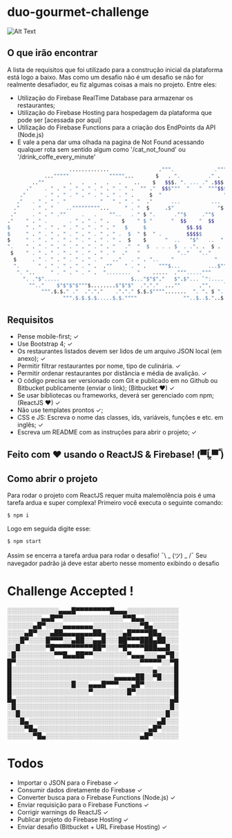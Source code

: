 # duo-gourmet-challenge

![Alt Text](https://media.giphy.com/media/GgcusW5RLS9Nu/giphy.gif)

## O que irão encontrar
A lista de requisitos que foi utilizado para a construção inicial da plataforma está logo a baixo. Mas como um desafio não é um desafio se não for realmente desafiador, eu fiz algumas coisas a mais no projeto. Entre eles:
- Utilização do Firebase RealTime Database para armazenar os restaurantes;
- Utilização do Firebase Hosting para hospedagem da plataforma que pode ser [acessada por aqui]
- Utilização do Firebase Functions para a criação dos EndPoints da API (Node.js)
- E vale a pena dar uma olhada na pagina de Not Found acessando qualquer rota sem sentido algum como '/cat_not_found' ou '/drink_coffe_every_minute'
```sh
                    .............                .""".             .""".    
            ..."""""             """""...       $   . ".         ." .   $    
        ..""        .   .   .   .   .    ..    $   $$$. ". ... ." .$$$   $    
      ."    . " . " . " . " . " . " . " .  "" ."  $$$"""  "   "  """$$$  ".   
    ."      . " . " . " . " . " . " . " .     $  "                    "   $   
   ."   . " . " . "           "   " . " . "  ."      ...          ...     ".  
  ."    . " . "    .."""""""""...     " . "  $     .$"              "$.    $  
 ."     . " . " .""     .   .    ""..   . " $ ".      .""$     .""$      ." $ 
."    " . " .       . " . " . " .    $    " $ "      "  $$    "  $$       " $ 
$     " . " . " . " . " . " . " . "   $     $             $$.$$             $ 
$     " . " . " . " . " . " . " . " .  $  " $  " .        $$$$$        . "  $ 
$     " . " . " . " . " . " . " . " .  $    $      "  ..   "$"   ..  "      $ 
".    " . " . " . " . " . " . " . "   ."  "  $  . . . $  . .". .  $ . . .  $  
 $    " . " . " . " . " . " . " . "  ."   "            ".."   ".."       
  $     . " . " . " . " . " . "   .."   . " . "..    "             "    .."   
  ".      " . " . " . " . " .  .""    " . " .    """$...         ...$"""      
   ". "..     " . " . " . " .  "........  "    .....  ."""....."""            
     ". ."$".....                       $..."$"$"."   $".$"... `":....        
       "".."    $"$"$"$"""$........$"$"$"  ."."."  ...""      ."".    `"".    
           """.$.$." ."  ."."."    ."."." $.$.$"""".......  ". ". $ ". ". $   
                  """.$.$.$.$.....$.$.""""               ""..$..$."..$..$."
```

## Requisitos

- Pense mobile-first; ✓
- Use Bootstrap 4; ✓
- Os restaurantes listados devem ser lidos de um arquivo JSON local (em anexo); ✓
- Permitir filtrar restaurantes por nome, tipo de culinária. ✓
- Permitir ordenar restaurantes por distância e média de avalição. ✓
- O código precisa ser versionado com Git e publicado em no Github ou Bitbucket publicamente (enviar o link); (Bitbucket ❤) ✓
- Se usar bibliotecas ou frameworks, deverá ser gerenciado com npm; (ReactJS ❤) ✓
- Não use templates prontos ✓;
- CSS e JS: Escreva o nome das classes, ids, variáveis, funções e etc. em inglês; ✓
- Escreva um README com as instruções para abrir o projeto; ✓

## Feito com ❤ usando o ReactJS & Firebase! (▀̿Ĺ̯▀̿ ̿)

## Como abrir o projeto
Para rodar o projeto com ReactJS requer muita malemolência pois é uma tarefa ardua e super complexa! Primeiro você executa o seguinte comando:
```sh
$ npm i
```
Logo em seguida digite esse:
```sh
$ npm start
```
Assim se encerra a tarefa ardua para rodar o desafio! ¯\ _ (ツ) _ /¯
Seu navegador padrão já deve estar aberto nesse momento exibindo o desafio 
# Challenge Accepted !


░░░░░░░░░░░░▄▄▄█▀▀▀▀▀▀▀▀█▄▄▄░░░░░░░░░░░░
░░░░░░░░▄▄█▀▀░░░░░░░░░░░░░░▀▀█▄▄░░░░░░░░
░░░░░░▄█▀░░░░▄▄▄▄▄▄▄░░░░░░░░░░░▀█▄░░░░░░
░░░░▄█▀░░░▄██▄▄▄▄▄▄▄██▄░░░░▄█▀▀▀▀██▄░░░░
░░░█▀░░░░█▀▀▀░░▄██░░▄▄█░░░██▀▀▀███▄██░░░
░░█░░░░░░▀█▀▀▀▀▀▀▀▀▀██▀░░░▀█▀▀▀▀███▄▄█░░
░█░░░░░░░░░▀▀█▄▄██▀▀░░░░░░░░▀▄▄▄░░░▄▄▀█░
█▀░░░░░░░░░░░░░░░░░░░░░░░░░░░░░▀▀▀▀▀░░▀█
█░░░░░░░░░░░░░░░░░░░░░░░░░░░░░░░░░▄░░░░█
█░░░░░░░░░░░░░░░░░░░░░░░░▄▄▄▄▄██░░▀█░░░█
█░░░░░░░░░░░░░░█░░░▄▄▄█▀▀▀░░░▄█▀░░░░░░░█
█░░░░░░░░░░░░░░░░░░▀░░░░░░░░█▀░░░░░░░░░█
█▄░░░░░░░░░░░░░░░░░░░░░░░░░░░░░░░░░░░░▄█
░█░░░░░░░░░░░░░░░░░░░░░░░░░░░░░░░░░░░░█░
░░█░░░░░░░░░░░░░░░░░░░░░░░░░░░░░░░░░░█░░
░░░█▄░░░░░░░░░░░░░░░░░░░░░░░░░░░░░░▄█░░░
░░░░▀█▄░░░░░░░░░░░░░░░░░░░░░░░░░░▄█▀░░░░
░░░░░░▀█▄░░░░░░░░░░░░░░░░░░░░░░▄█▀░░░░░░

# Todos
- Importar o JSON para o Firebase ✓
- Consumir dados diretamente do Firebase ✓
- Converter busca para o Firebase Functions (Node.js) ✓
- Enviar requisição para o Firebase Functions ✓
- Corrigir warnings do ReactJS ✓
- Publicar projeto do Firebase Hosting ✓
- Enviar desafio (Bitbucket + URL Firebase Hosting) ✓